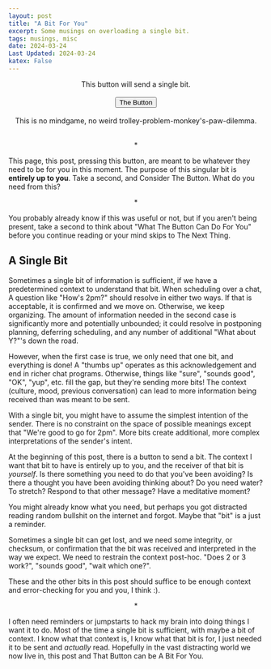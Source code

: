 ```yaml
---
layout: post
title: "A Bit For You"
excerpt: Some musings on overloading a single bit.
tags: musings, misc
date: 2024-03-24
Last Updated: 2024-03-24
katex: False
---
```



<div style="text-align:center">
This button will send a single bit.

<br/>
<br/>
<button name="TheButton">The Button</button>
<br/>
<br/>
This is no mindgame, no weird trolley-problem-monkey's-paw-dilemma.
</div>

<br/>

<div style="text-align:center">
<p>
*
</p>
</div>

This page, this post, pressing this button, are meant to be whatever they need to be
for you in this moment. 
The purpose of this singular bit is __entirely up to you__.
Take a second, and Consider The Button. What do you need from this?

<div style="text-align:center">
<p>
*
</p>
</div>

You probably already know if this was useful or not, but if you aren't being present,
take a second to think about "What The Button Can Do For You" before you continue reading
or your mind skips to The Next Thing.


## A Single Bit
Sometimes a single bit of information is sufficient,
if we have a predetermined context to understand that bit.
When scheduling over a chat, A question like "How's 2pm?"
should resolve in either two ways. If that is acceptable, it is confirmed
and we move on. Otherwise, we keep organizing. The amount of information
needed in the second case is significantly more and potentially unbounded; it could resolve
in postponing planning, deferring scheduling, and any number of additional "What about Y?"'s down
the road.

However, when the first case is true, we only need that one bit, and everything is done!
A "thumbs up" operates as this acknowledgement and end in richer chat programs. Otherwise,
things like "sure", "sounds good", "OK", "yup", etc. fill the gap, but they're sending 
more bits! The context (culture, mood, previous conversation) can lead to more
information being received than was meant to be sent.

With a single bit, you might have to assume the simplest intention of the sender. There
is no constraint on the space of possible meanings except that "We're good to go for 2pm".
More bits create additional, more complex interpretations of the sender's intent.

At the beginning of this post, there is a button to send a bit. The context I want
that bit to have is entirely up to you, and the receiver of that bit is _yourself_.
Is there something you need to do that you've been avoiding? Is there a thought
you have been avoiding thinking about? Do you need water? To stretch? Respond
to that other message? Have a meditative moment?

You might already know what you need, but perhaps you got distracted reading random
bullshit on the internet and forgot. Maybe that "bit" is a just a reminder.

Sometimes a single bit can get lost, and we need some integrity, or checksum,
or confirmation that the bit was received and interpreted
in the way we expect. We need to restrain
the context post-hoc. "Does 2 or 3 work?", "sounds good", "wait which one?".

These and the other bits in this post should suffice to be enough context
and error-checking for you and you, I think :).

<div style="text-align:center">
<p>
*
</p>
</div>

I often need reminders or jumpstarts to hack my brain into doing
things I want it to do. Most of the time a single bit is sufficient,
with maybe a bit of context. I know what that context is, I know what that bit is for,
I just needed it to be sent and _actually_ read. Hopefully in the vast distracting
world we now live in, this post and That Button can be A Bit For You.